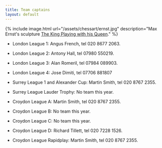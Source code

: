 ```yaml
---
title: Team captains
layout: default
---
```


{% include image.html url="/assets/chessart/ernst.jpg" description="Max Ernst's sculpture [The King Playing with his Queen](http://streathambrixtonchess.blogspot.com/2006/03/chess-in-art-postscript-significance-of.html)." %}

* London League 1: Angus French, tel 020 8677 2063.

* London League 2: Antony Hall, tel 07980 550219.

* London League 3: Alan Romeril, tel 07984 089903.

* London League 4: Jose Dimiti, tel 07706 881807

* Surrey League 1 and Alexander Cup: Martin Smith, tel 020 8767 2355.

* Surrey League Lauder Trophy: No team this year.

* Croydon League A: Martin Smith, tel 020 8767 2355.

* Croydon League B: No team this year.

* Croydon League C: No team this year.

* Croydon League D: Richard Tillett, tel 020 7228 1526.

* Croydon League Rapidplay: Martin Smith, tel 020 8767 2355.

